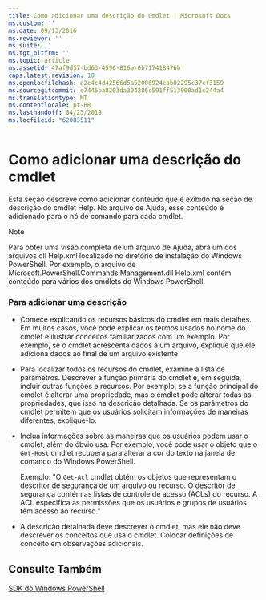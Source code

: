 ```yaml
---
title: Como adicionar uma descrição do Cmdlet | Microsoft Docs
ms.custom: ''
ms.date: 09/13/2016
ms.reviewer: ''
ms.suite: ''
ms.tgt_pltfrm: ''
ms.topic: article
ms.assetid: 47af9d57-bd63-4596-816a-0b717418476b
caps.latest.revision: 10
ms.openlocfilehash: a2e4c4d42566d5a52006924eab02295c37cf3159
ms.sourcegitcommit: e7445ba8203da304286c591ff513900ad1c244a4
ms.translationtype: MT
ms.contentlocale: pt-BR
ms.lasthandoff: 04/23/2019
ms.locfileid: "62083511"
---
```

# <a name="how-to-add-a-cmdlet-description"></a>Como adicionar uma descrição do cmdlet

Esta seção descreve como adicionar conteúdo que é exibido na seção de descrição do cmdlet Help. No arquivo de Ajuda, esse conteúdo é adicionado para o nó de comando para cada cmdlet.

> [!NOTE]
> Para obter uma visão completa de um arquivo de Ajuda, abra um dos arquivos dll Help.xml localizado no diretório de instalação do Windows PowerShell. Por exemplo, o arquivo de Microsoft.PowerShell.Commands.Management.dll Help.xml contém conteúdo para vários dos cmdlets do Windows PowerShell.

### <a name="to-add-a-description"></a>Para adicionar uma descrição

- Comece explicando os recursos básicos do cmdlet em mais detalhes. Em muitos casos, você pode explicar os termos usados no nome do cmdlet e ilustrar conceitos familiarizados com um exemplo. Por exemplo, se o cmdlet acrescenta dados a um arquivo, explique que ele adiciona dados ao final de um arquivo existente.

- Para localizar todos os recursos do cmdlet, examine a lista de parâmetros. Descrever a função primária do cmdlet e, em seguida, incluir outras funções e recursos. Por exemplo, se a função principal do cmdlet é alterar uma propriedade, mas o cmdlet pode alterar todas as propriedades, que isso na descrição detalhada. Se os parâmetros do cmdlet permitem que os usuários solicitam informações de maneiras diferentes, explique-lo.

- Inclua informações sobre as maneiras que os usuários podem usar o cmdlet, além do óbvio usa. Por exemplo, você pode usar o objeto que o `Get-Host` cmdlet recupera para alterar a cor do texto na janela de comando do Windows PowerShell.

  Exemplo:  "O `Get-Acl` cmdlet obtém os objetos que representam o descritor de segurança de um arquivo ou recurso. O descritor de segurança contém as listas de controle de acesso (ACLs) do recurso. A ACL especifica as permissões que os usuários e grupos de usuários têm acesso ao recurso."

- A descrição detalhada deve descrever o cmdlet, mas ele não deve descrever os conceitos que usa o cmdlet. Colocar definições de conceito em observações adicionais.

## <a name="see-also"></a>Consulte Também

[SDK do Windows PowerShell](../windows-powershell-reference.md)
